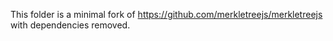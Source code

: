 This folder is a minimal fork of https://github.com/merkletreejs/merkletreejs with dependencies removed.
